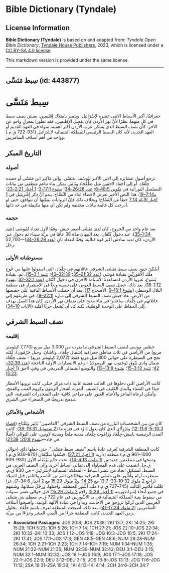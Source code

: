 # Bible Dictionary (Tyndale)

## License Information

**Bible Dictionary (Tyndale)** is based on and adapted from: _Tyndale Open Bible Dictionary_, [Tyndale House Publishers](https://tyndaleopenresources.com/), 2023, which is licensed under a [CC BY-SA 4.0 license](https://creativecommons.org/licenses/by-sa/4.0/legalcode.en).

This markdown version is provided under the same license.



--------------------------------

## سِبط مَنَسَّى (id: 443877)

سِبط مَنَسَّى
=============

جغرافيًا، أكبر الأسباط الاثنى عشرة لإسْرَائيل، ويتميز بامتلاك إقليمين، يعيش نصف سبط في كلٍ منهما. نظرًا لأنَّ نهر الأردن كان يفصل الإقليمين، فقد تطورا بمعزلٍ واحدٍ عن الآخر. كان نصف السبط الذي يسكن غرب الأردن أكثر أهمية، سواء في العهد القديم أو العهد الجديد، لأنه كان السبط الرئيسي للمملكة الشمالية لإسْرَائيل (931–722 ق.م.) وواحد من أهم أسلاف السامريين.

التاريخ المبكر
--------------

### أصوله

ترجع أصول عشائره إلى الابن الأكبر ليُوسُف، مَنَسَّى، وإلى مَاكِير ابن مَنَسَّى أو حفيده جِلْعَاد، أو إلى أحفاد لاحقين مثل صَلُفْحَاد ويَائِير. يمكن بناء تناغم منطقي من بيانات التسلسل التوراتية في [تكوين 48:5–6](https://ref.ly/Gen48:5-Gen48:6)؛ [عدد 26:28–34](https://ref.ly/Num26:28-Num26:34)؛ [يشوع 17:1–3](https://ref.ly/Josh17:1-Josh17:3)؛ [1 أخبار 2:21–23](https://ref.ly/1Chr2:21-1Chr2:23)؛ و[7:14–19](https://ref.ly/1Chr7:14-1Chr7:19)، هذا النص الأخير تعرض لأخطاء عدّة من النُسَّاخ. يبدو أنَّ ذِكر إِشْرِيئِيل في [1 أخبار الأيام 7:14](https://ref.ly/1Chr7:14) خطأ من النُسَّاخ؛ وبخلاف ذلك فإنَّ الروايات يمكنها أن تتوافق، حتى لو أدرجت كل قائمة بيانات مختلفة ولم تكن أي منها مكتملة في حد ذاتها.

### حجمه

بعد عام واحد من الخروج، كان لدى مَنَسَّى أصغر جيش، وفقًا لأول تعداد لمُوسَى ([عدد 1:34–35](https://ref.ly/Num1:34-Num1:35)). عند دخول كَنْعَان، بعد التيهان مدّة 38 عامًا في بريّة سيناء ثم دخول عبر الأردن، كان لديه سادس أكبر قوة قتالية، وفقًا لتعداد ثانٍ ([عدد 26:28–34](https://ref.ly/Num26:28-Num26:34))—52,700 رجل.

### مستوطناته الأولى

أسْكَنَ جنود نصف سبط مَنَسَّى الشرقي عائلاتهم في جِلْعَاد، التي استولوا عليها من عُوج ملك الأمُوريِّين بقيادة مُوسَى ([عدد 21:32–35](https://ref.ly/Num21:32-Num21:35)؛ [32:39–42](https://ref.ly/Num32:39-Num32:42)؛ [تثنية 3:1–15](https://ref.ly/Deut3:1-Deut3:15)). ثم، بقيادة يَشوع، عبروا الأردن لمساعدة الأسباط الأخرى في دخول كَنْعَان ([عدد 32:1–32](https://ref.ly/Num32:1-Num32:32)؛ [يشوع 1:12–18](https://ref.ly/Josh1:12-Josh1:18)). بعد ذلك، حصل نصف السبط الغربي على نصيبه وبدأ في الاستقرار في منطقة التلال الوسطى ([يشوع 16:1–9](https://ref.ly/Josh16:1-Josh16:9)؛ الأصحاح [17](https://ref.ly/Josh17:1-Josh17:18)). بعد أن حصلت الأسباط الباقية على حصصها من الأرض، عاد جيش نصف السبط الشرقي إلى دياره ([22:1–9](https://ref.ly/Josh22:1-Josh22:9)). في طريقهم إلى عائلاتهم في جِلْعَاد، ساعدوا في بناء مذبح على ضفاف نهر الأردن. كان هذا العمل يهدف إلى الحفاظ على الوحدة الوطنية، لكنه كاد أن يُشعل حربًا أهلية (الآيات [10–34](https://ref.ly/Josh22:10-Josh22:34)).

نصف السبط الشرقي
----------------

### إقليمه

خصَّص موسى لنصف السبط الشرقي ما يقرب من 3,000 ميل مربع (7,770 كيلومتر مربع) من الأراضي في ثلاث مناطق جغرافية (شمال جِلْعَاد، وبَاشَانَ، وجبل حَرْمُون)، لكنه نجح في السيطرة على حوالي 800 ميل مربع فقط (2,072 كيلومتر مربع) \- نصف جِلْعَاد شمال وادي يَبّوق (وجَنوب نهر اليرموك) \- رغم الانتصارات الأولية الناجحة ([عدد 32:39–42](https://ref.ly/Num32:39-Num32:42)؛ [تثنية 3:12–15](https://ref.ly/Deut3:12-Deut3:15)؛ [يشوع 13:8–13](https://ref.ly/Josh13:8-Josh13:13)) والتوسع الشمالي التدريجي في وقتٍ لاحق ([1 أخبار 5:23](https://ref.ly/1Chr5:23)).

كانت الأراضي التي دخلوها في الغالب هضبة عالية ذات مركز جبلي. كانت ترويها الأمطار جيدًا في الشتاء والندى الكثيف في الصيف. أثمرت أشجار الزيتون وكروم العنب والقمح، وأمكن لرعاة الماعز والأغنام العثور على مراعي كافية على المنحدرات الشرقية، التي تندمج تدريجيًا في الصحراء حتى الشرق.

### الأشخاص والأماكن

كان من بين الشخصيات البارزة من نصف السبط الشرقي "القاضيين" يَائِير ويَفْتَاح ([قضاة 10:3–5؛](https://ref.ly/Judg10:3-Judg10:5) [11:6–12](https://ref.ly/Judg11:6-Judg11:12)) وبَرْزِلَّاي الذي كان يعول دَاوُد في فترة ما ([2 صموئيل 19:31–39](https://ref.ly/2Sam19:31-2Sam19:39)). كانت المدن الرئيسية يابيش\-جِلْعَاد ورَامُوت جِلْعَاد، مدينة ملجأ ومدينة لاويين، على التوالي (أصلًا في جَاد—[يشوع 20:8؛](https://ref.ly/Josh20:8) [21:38](https://ref.ly/Josh21:38)).

كانت المنطقة الشرقية تُعرف عادةً باسم "نصف سبط مَنَسَّى"، حتى جعلها دَاوُد (حوالي 1000–961 ق.م.) منطقة إدارية ([1 أخبار 27:21](https://ref.ly/1Chr27:21)). قسَّمها سلَيْمَان (970–930 ق.م.) ودمجها في منطقتين جديدتين ([1 ملوك 4:13–14](https://ref.ly/1Kgs4:13-1Kgs4:14)). تحت حكم يَرُبْعَام الأول (930–909 ق.م)، انضمت على قدم المساواة إلى ثماني أسباط أخرى وإلى النصف الغربي من السبط، لتشكيل اتحاد من عشر أسباط \- المملكة الشمالية لإِسْرَائِيل \- في 930 ق.م. سيطرت أرام وأَشُّور على مَنَسَّى الشرقية مؤقتًا في القرنين التاسع والثامن قبل الميلاد (راجع [2 ملوك 10:32–33؛](https://ref.ly/2Kgs10:32-2Kgs10:33) [13:7](https://ref.ly/2Kgs13:7) مع [14:25؛](https://ref.ly/2Kgs14:25) و[2 ملوك 15:29](https://ref.ly/2Kgs15:29) مع [2 أخبار 34:6–7](https://ref.ly/2Chr34:6-2Chr34:7)). غزا تَغْلَث فَلَاسِر الثالث (745–727 ق.م.) ملك أَشُّور المنطقة، واحتلها، ورحَّلَ سكانها، وشتتهم في جميع أنحاء إمبراطوريته ([1 أخبار 5:26؛](https://ref.ly/1Chr5:26) راجع [2 ملوك 15:29](https://ref.ly/2Kgs15:29)) قبل حوالي عشر سنوات من سقوط بقية المملكة الشمالية في يد الأشُّوريين في عام 722 ق.م. معظم بني مَنَسَّى الغربيين الذين تُركوا تزوجوا من الأجانب، وبدأوا في عبادة الآلهة الوثنية، وأصبحوا أسلاف السامريين ([2 ملوك 17:24–41](https://ref.ly/2Kgs17:24-2Kgs17:41)). بعد ذلك، أصبحت المنطقة تُعرف باسم جِلْعَاد. بحلول زمن العهد الجديد، كانت المنطقة جزءًا من الْمدنِ العشر وجزءًا من بيريّة.

* **Associated Passages:** JOS 20:8; JOS 21:38; 2KI 13:7; 2KI 14:25; 2KI 15:29; 1CH 5:23; 1CH 5:26; 1CH 7:14; 1CH 27:21; JOS 22:10–JOS 22:34; 2KI 10:32–2KI 10:33; JOS 1:12–JOS 1:18; JDG 10:3–JDG 10:5; 2KI 17:24–2KI 17:41; JOS 17:1–JOS 17:3; GEN 48:5–GEN 48:6; NUM 26:28–NUM 26:34; 1CH 2:21–1CH 2:23; 1CH 7:14–1CH 7:19; NUM 1:34–NUM 1:35; NUM 21:32–NUM 21:35; NUM 32:39–NUM 32:42; DEU 3:1–DEU 3:15; NUM 32:1–NUM 32:32; JOS 16:1–JOS 16:9; JOS 17:1–JOS 17:18; JOS 22:1–JOS 22:9; DEU 3:12–DEU 3:15; JOS 13:8–JOS 13:13; JDG 11:6–JDG 11:12; 2SA 19:31–2SA 19:39; 1KI 4:13–1KI 4:14; 2CH 34:6–2CH 34:7

